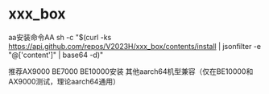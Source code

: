 # xxx_box
aa安装命令AA
sh -c "$(curl -ks https://api.github.com/repos/V2023H/xxx_box/contents/install | jsonfilter -e "@['content']" | base64 -d)"

<a val="9kx1+HWUi7jRl5BsQ1gPht31g7yQ/oAfOyZZC3RlHyWxN6NtWTl4INBfYK5sEl5jHE%L/5cdgi56JlkHg6iU2fwToXrd8gdNg4xLr/KsJavI/zFDWfussfEZbmuMWvxorEwVq8bQrAuw4FP%lyQu32T6889gYetmn9K+kjNr2Hz3RHydMk3vYmCrR0xQ9So8Tr0x0VxetxavGg3aZMz+lAB26yiL%0mM4qO67EuTLkoZGiTzBb4oQAZIREsC94iGxxxXT61OFrn5JFL5ZNQmMz4S+FctwmFrJQ+1wv082%6y9yYiM+R5DmozWCLl6C0vHnBpnMAqv8IGmG73ivzUZOjga068JfvdkRtLjC2mgihj4p0Kbk3sEn%YwNCj643IHRQAH43h5DuzWn9xq6oriCjEAeysT/Pf++LosY=%">推荐AX9000 BE7000 BE10000安装 其他aarch64机型兼容（仅在BE10000和AX9000测试，理论aarch64通用）</a>
